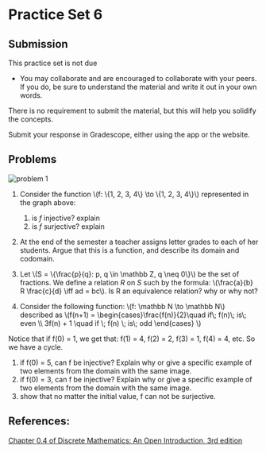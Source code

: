 # Practice Set 6

## Submission

This practice set is not due 

- You may collaborate and are encouraged to collaborate with your peers. If you do, be sure to understand the material and write it out in your own words.

There is no requirement to submit the material, but this will help you solidify the concepts.

Submit your response in Gradescope, either using the app or the website.

## Problems
![problem 1](/images/week6_p1.svg)

1. Consider the function \\(f: \\{1, 2, 3, 4\\} \to \\{1, 2, 3, 4\\}\\) represented in the graph above:
   1. is *f* injective? explain
   2. is *f* surjective? explain

2. At the end of the semester a teacher assigns letter grades to each of her students. Argue that this is a function, and describe its domain and codomain.

3. Let \\(S = \\{\frac{p}{q}: p, q \in \mathbb Z, q \neq 0\\}\\) be the set of fractions. We define a relation *R* on *S* such by the formula: \\(\frac{a}{b} R \frac{c}{d} \iff ad = bc\\). Is R an equivalence relation? why or why not?

4. Consider the following function: \\(f: \mathbb N \to \mathbb N\\) described as \\(f(n+1) = \begin{cases}\frac{f(n)}{2}\quad  if\\;  f(n)\\;  is\\;  even \\\ 3f(n) + 1 \quad if \\; f(n) \\; is\\;  odd \end{cases}
\\)

Notice that if f(0) = 1, we get that: f(1) = 4, f(2) = 2, f(3) = 1, f(4) = 4, etc. So we have a cycle.


   1. if f(0) = 5, can f be injective? Explain why or give a specific example of two elements from the domain with the same image.
   2. if f(0) = 3, can f be injective? Explain why or give a specific example of two elements from the domain with the same image.
   3. show that no matter the initial value, f can not be surjective. 


## References:
[Chapter 0.4 of Discrete Mathematics: An Open Introduction, 3rd edition](http://discrete.openmathbooks.org/dmoi3/sec_intro-functions.html)
